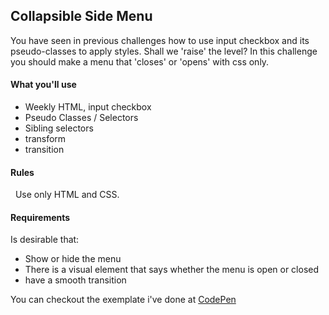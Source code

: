 ## Collapsible Side Menu
You have seen in previous challenges how to use input checkbox and its pseudo-classes to apply styles.
Shall we 'raise' the level?
In this challenge you should make a menu that 'closes' or 'opens' with css only.

  #### What you'll use
 - Weekly HTML, input checkbox
 - Pseudo Classes / Selectors
 - Sibling selectors
 - transform
 - transition


 #### Rules
  Use only HTML and CSS.


 #### Requirements
  Is desirable that:
 - Show or hide the menu
 - There is a visual element that says whether the menu is open or closed
 - have a smooth transition


 You can checkout the exemplate i've done at [CodePen](https://codepen.io/schirrel/full/yLYPORN)